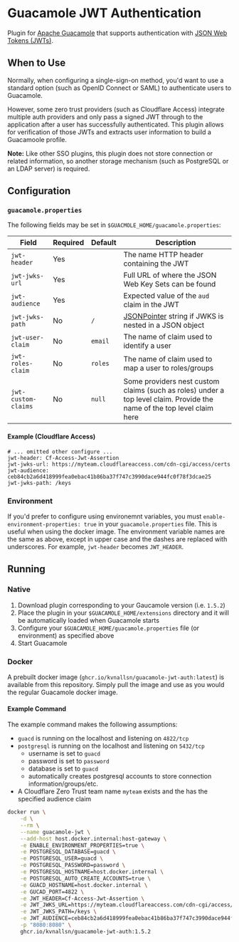 # Guacamole JWT Authentication
Plugin for [Apache Guacamole](https://guacamole.apache.org/) that supports authentication with [JSON Web Tokens (JWTs)](https://jwt.io/).

## When to Use
Normally, when configuring a single-sign-on method, you'd want to use a standard option (such as OpenID Connect or SAML) to authenticate users to Guacamole.

However, some zero trust providers (such as Cloudflare Access) integrate multiple auth providers and only pass a signed JWT through to the application after a user has successfully authenticated.  This plugin allows for verification of those JWTs and extracts user information to build a Guacamoole profile.

**Note:** Like other SSO plugins, this plugin does not store connection or related information, so another storage mechanism (such as PostgreSQL or an LDAP server) is required.

## Configuration

### `guacamole.properties`

The following fields may be set in `$GUACMOLE_HOME/guacamole.properties`:

| Field                           | Required | Default | Description                                               |
| ------------------------------- | -------- | ------- | --------------------------------------------------------- |
| `jwt-header`                    | Yes      |         | The name HTTP header containing the JWT                   |
| `jwt-jwks-url`                  | Yes      |         | Full URL of where the JSON Web Key Sets can be found      |
| `jwt-audience`                  | Yes      |         | Expected value of the `aud` claim in the JWT              |
| `jwt-jwks-path`                 | No       | `/`     | [JSONPointer](https://datatracker.ietf.org/doc/html/rfc6901) string if JWKS is nested in a JSON object |
| `jwt-user-claim`                | No       | `email` | The name of claim used to identify a user                 |
| `jwt-roles-claim`               | No       | `roles` | The name of claim used to map a user to roles/groups      |
| `jwt-custom-claims`             | No       | `null`  | Some providers nest custom claims (such as roles) under a top level claim. Provide the name of the top level claim here |

#### Example  (Cloudflare Access)
```
# ... omitted other configure ...
jwt-header: Cf-Access-Jwt-Assertion
jwt-jwks-url: https://myteam.cloudflareaccess.com/cdn-cgi/access/certs
jwt-audience: ceb84cb2a6d418999fea0ebac41b86ba37f747c3990dace944fc0f78f3dcae25
jwt-jwks-path: /keys
```

### Environment
If you'd prefer to configure using environemnt variables, you must `enable-environment-properties: true` in your `guacamole.properties` file. This is useful when using the docker image. The environment variable names are the same as above, except in upper case and the dashes are replaced with underscores.  For example, `jwt-header` becomes `JWT_HEADER`.

## Running

### Native
1. Download plugin corresponding to your Gaucamole version (i.e. `1.5.2`)
2. Place the plugin in your `$GUACAMOLE_HOME/extensions` directory and it will be automatically loaded when Guacamole starts
3. Configure your `$GUACAMOLE_HOME/guacamole.properties` file (or environment) as specified above
4. Start Guacamole

### Docker
A prebuilt docker image (`ghcr.io/kvnallsn/guacamole-jwt-auth:latest`) is available from this repository.  Simply pull the image and use as you would the regular Guacamole docker image.

#### Example Command 

The example command makes the following assumptions:
- `guacd` is running on the localhost and listening on `4822/tcp`
- `postgresql` is running on the localhost and listening on `5432/tcp`
    - username is set to `guacd`
    - password is set to `password`
    - database is set to `guacd`
    - automatically creates postgresql accounts to store connection information/groups/etc.
- A Cloudflare Zero Trust team name `myteam` exists and the has the specified audience claim

```bash
docker run \
    -d \
    --rm \
    --name guacamole-jwt \
    --add-host host.docker.internal:host-gateway \
    -e ENABLE_ENVIRONMENT_PROPERTIES=true \
    -e POSTGRESQL_DATABASE=guacd \
    -e POSTGRESQL_USER=guacd \
    -e POSTGRESQL_PASSWORD=password \
    -e POSTGRESQL_HOSTNAME=host.docker.internal \
    -e POSTGRESQL_AUTO_CREATE_ACCOUNTS=true \
    -e GUACD_HOSTNAME=host.docker.internal \
    -e GUCAD_PORT=4822 \
    -e JWT_HEADER=Cf-Access-Jwt-Assertion \
    -e JWT_JWKS_URL=https://myteam.cloudflareaccess.com/cdn-cgi/access/certs \
    -e JWT_JWKS_PATH=/keys \
    -e JWT_AUDIENCE=ceb84cb2a6d418999fea0ebac41b86ba37f747c3990dace944fc0f78f3dcae25 \
    -p "8080:8080" \
    ghcr.io/kvnallsn/guacamole-jwt-auth:1.5.2
```
